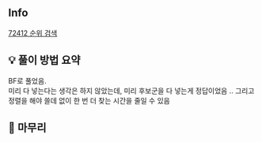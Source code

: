 ## Info
[72412 순위 검색](https://school.programmers.co.kr/learn/courses/30/lessons/72412)

## 💡 풀이 방법 요약
BF로 풀었음.  
미리 다 넣는다는 생각은 하지 않았는데, 미리 후보군을 다 넣는게 정답이었음 ..
그리고 정렬을 해야 쓸데 없이 한 번 더 찾는 시간을 줄일 수 있음

## 🙂 마무리

